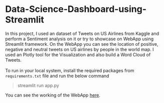 # Data-Science-Dashboard-using-Streamlit
In this project, I used an dataset of Tweets on US Airlines from Kaggle and perform a Sentiment analysis on it or try to showcase on WebApp using Streamlit framework. On the WebApp you can see the location of positive, negative and neutral tweets on US airlines by people in the world map. I used an Plotly tool for the Visualization and also build a Word Cloud of Tweets.
<br/>
<br/>
To run in your local system, install the required packages from `requirements.txt` file and run the below command

>streamlit run app.py

You can see the working of the WebApp [here](https://data-science-project-dashboard.herokuapp.com/).
